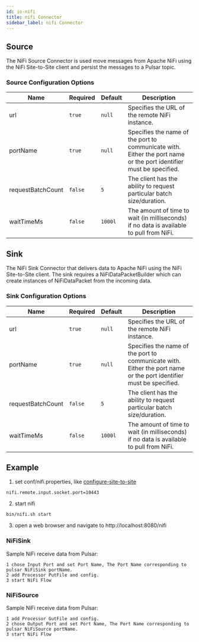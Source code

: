 ```yaml
---
id: io-nifi
title: nifi Connector
sidebar_label: nifi Connector
---
```


## Source

The NiFi Source Connector is used move messages from Apache NiFi using the NiFi Site-to-Site client and persist the messages to a Pulsar topic.

### Source Configuration Options

| Name | Required | Default | Description |
|------|----------|---------|-------------|
| url | `true` | `null` | Specifies the URL of the remote NiFi instance. |
| portName | `true` | `null` | Specifies the name of the port to communicate with. Either the port name or the port identifier must be specified. |
| requestBatchCount | `false` | `5` | The client has the ability to request particular batch size/duration. |
| waitTimeMs | `false` | `1000l` | The amount of time to wait (in milliseconds) if no data is available to pull from NiFi. | 

## Sink

The NiFi Sink Connector that delivers data to Apache NiFi using the NiFi Site-to-Site client. The sink requires a NiFiDataPacketBuilder which can create instances of NiFiDataPacket from the incoming data.

### Sink Configuration Options

| Name | Required | Default | Description |
|------|----------|---------|-------------|
| url | `true` | `null` | Specifies the URL of the remote NiFi instance. |
| portName | `true` | `null` | Specifies the name of the port to communicate with. Either the port name or the port identifier must be specified. |
| requestBatchCount | `false` | `5` | The client has the ability to request particular batch size/duration. |
| waitTimeMs | `false` | `1000l` | The amount of time to wait (in milliseconds) if no data is available to pull from NiFi. | 

## Example

1. set conf/nifi.properties, like  [configure-site-to-site](http://nifi.apache.org/docs/nifi-docs/html/user-guide.html#configure-site-to-site-server-nifi-instance)

```file
nifi.remote.input.socket.port=10443
```
2. start nifi

```shell
bin/nifi.sh start
```
3. open a web browser and navigate to http://localhost:8080/nifi 

### NiFiSink

Sample NiFi receive data from Pulsar:

```file
1 chose Input Port and set Port Name, The Port Name corresponding to pulsar NiFiSink portName.
2 add Processor PutFile and config.
3 start NiFi Flow
```

### NiFiSource

Sample NiFi receive data from Pulsar:

```file
1 add Processor GutFile and config.
2 chose Output Port and set Port Name, The Port Name corresponding to pulsar NiFiSource portName.
3 start NiFi Flow
```
